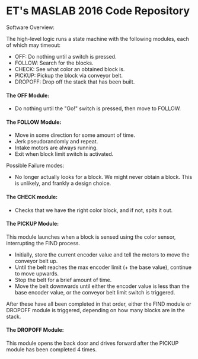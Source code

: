 ET's MASLAB 2016 Code Repository
================================
	
Software Overview:

The high-level logic runs a state machine with the following modules, each of which may timeout:

- OFF: Do nothing until a switch is pressed.
- FOLLOW: Search for the blocks.
- CHECK: See what color an obtained block is.
- PICKUP: Pickup the block via conveyor belt.
- DROPOFF: Drop off the stack that has been built.

#### The OFF Module:
- Do nothing until the "Go!" switch is pressed, then move to FOLLOW.

#### The FOLLOW Module:

- Move in some direction for some amount of time.
- Jerk pseudorandomly and repeat.
- Intake motors are always running.
- Exit when block limit switch is activated.

Possible Failure modes:

- No longer actually looks for a block. We might never obtain a block. This is unlikely, and frankly a design choice.

#### The CHECK module:

- Checks that we have the right color block, and if not, spits it out.

#### The PICKUP Module:

This module launches when a block is sensed using the color sensor, interrupting the FIND process. 

- Initially, store the current encoder value and tell the motors to move the conveyor belt up.
- Until the belt reaches the max encoder limit (+ the base value), continue to move upwards.
- Stop the belt for a brief amount of time.
- Move the belt downwards until either the encoder value is less than the base encoder value, or the conveyor belt limit switch is triggered.

After these have all been completed in that order, either the FIND module or DROPOFF module is triggered, depending on how many blocks are in the stack.

#### The DROPOFF Module:

This module opens the back door and drives forward after the PICKUP module has been completed 4 times.